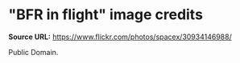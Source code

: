 # "BFR in flight" image credits

**Source URL:** https://www.flickr.com/photos/spacex/30934146988/

Public Domain.

